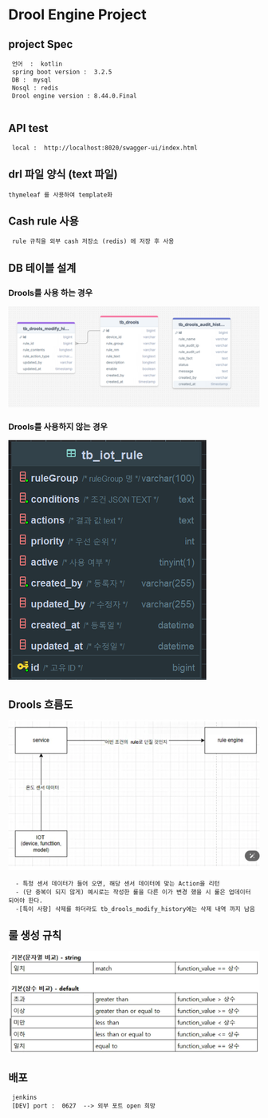 # Drool Engine Project 

## project Spec 
````
 언어  :  kotlin 
 spring boot version :  3.2.5
 DB :  mysql 
 Nosql : redis
 Drool engine version : 8.44.0.Final
   
````

## API test
```
 local :  http://localhost:8020/swagger-ui/index.html
```

## drl 파일 양식 (text 파일)
```
thymeleaf 를 사용하여 template화 
```

## Cash rule 사용 
```
 rule 규칙을 외부 cash 저장소 (redis) 에 저장 후 사용 
```

## DB 테이블 설계 
### Drools를 사용 하는 경우 
![My Logo](readmeImg/DroolsTable.png)

### Drools를 사용하지 않는 경우 
![My Logo](readmeImg/cashRule.png)


## Drools 흐름도 
![My Logo](readmeImg/flow.png)
```
  - 특정 센서 데이터가 들어 오면, 해당 센서 데이터에 맞는 Action을 리턴 
  - (단 중복이 되지 않게) 예시로는 작성한 룰을 다른 이가 변경 했을 시 룰은 업데이터 되어야 한다. 
  -[특이 사항] 삭제를 하더라도 tb_drools_modify_history에는 삭제 내역 까지 남음 
```

## 룰 생성 규칙 
![My Logo](readmeImg/rules.png)


## 배포 
```
 jenkins 
 [DEV] port :  0627  --> 외부 포트 open 희망 
 
```
